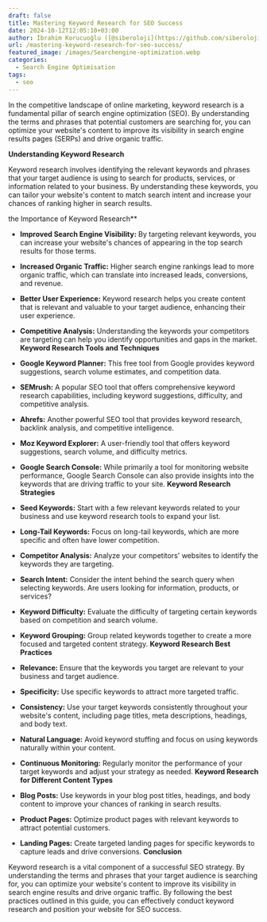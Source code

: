 ```yaml
---
draft: false
title: Mastering Keyword Research for SEO Success
date: 2024-10-12T12:05:10+03:00
author: İbrahim Korucuoğlu ([@siberoloji](https://github.com/siberoloji))
url: /mastering-keyword-research-for-seo-success/
featured_image: /images/Searchengine-optimization.webp
categories:
  - Search Engine Optimisation
tags:
  - seo
---
```

In the competitive landscape of online marketing, keyword research is a fundamental pillar of search engine optimization (SEO). By understanding the terms and phrases that potential customers are searching for, you can optimize your website's content to improve its visibility in search engine results pages (SERPs) and drive organic traffic.

**Understanding Keyword Research**

Keyword research involves identifying the relevant keywords and phrases that your target audience is using to search for products, services, or information related to your business. By understanding these keywords, you can tailor your website's content to match search intent and increase your chances of ranking higher in search results.   

the Importance of Keyword Research**
* **Improved Search Engine Visibility:** By targeting relevant keywords, you can increase your website's chances of appearing in the top search results for those terms.

* **Increased Organic Traffic:** Higher search engine rankings lead to more organic traffic, which can translate into increased leads, conversions, and revenue.

* **Better User Experience:** Keyword research helps you create content that is relevant and valuable to your target audience, enhancing their user experience.

* **Competitive Analysis:** Understanding the keywords your competitors are targeting can help you identify opportunities and gaps in the market.
**Keyword Research Tools and Techniques**
* **Google Keyword Planner:** This free tool from Google provides keyword suggestions, search volume estimates, and competition data.

* **SEMrush:** A popular SEO tool that offers comprehensive keyword research capabilities, including keyword suggestions, difficulty, and competitive analysis.

* **Ahrefs:** Another powerful SEO tool that provides keyword research, backlink analysis, and competitive intelligence.

* **Moz Keyword Explorer:** A user-friendly tool that offers keyword suggestions, search volume, and difficulty metrics.

* **Google Search Console:** While primarily a tool for monitoring website performance, Google Search Console can also provide insights into the keywords that are driving traffic to your site.
**Keyword Research Strategies**
* **Seed Keywords:** Start with a few relevant keywords related to your business and use keyword research tools to expand your list.

* **Long-Tail Keywords:** Focus on long-tail keywords, which are more specific and often have lower competition.

* **Competitor Analysis:** Analyze your competitors' websites to identify the keywords they are targeting.

* **Search Intent:** Consider the intent behind the search query when selecting keywords. Are users looking for information, products, or services?

* **Keyword Difficulty:** Evaluate the difficulty of targeting certain keywords based on competition and search volume.

* **Keyword Grouping:** Group related keywords together to create a more focused and targeted content strategy.
**Keyword Research Best Practices**
* **Relevance:** Ensure that the keywords you target are relevant to your business and target audience.

* **Specificity:** Use specific keywords to attract more targeted traffic.

* **Consistency:** Use your target keywords consistently throughout your website's content, including page titles, meta descriptions, headings, and body text.

* **Natural Language:** Avoid keyword stuffing and focus on using keywords naturally within your content.

* **Continuous Monitoring:** Regularly monitor the performance of your target keywords and adjust your strategy as needed.
**Keyword Research for Different Content Types**
* **Blog Posts:** Use keywords in your blog post titles, headings, and body content to improve your chances of ranking in search results.

* **Product Pages:** Optimize product pages with relevant keywords to attract potential customers.

* **Landing Pages:** Create targeted landing pages for specific keywords to capture leads and drive conversions.
**Conclusion**

Keyword research is a vital component of a successful SEO strategy. By understanding the terms and phrases that your target audience is searching for, you can optimize your website's content to improve its visibility in search engine results and drive organic traffic. By following the best practices outlined in this guide, you can effectively conduct keyword research and position your website for SEO success.
